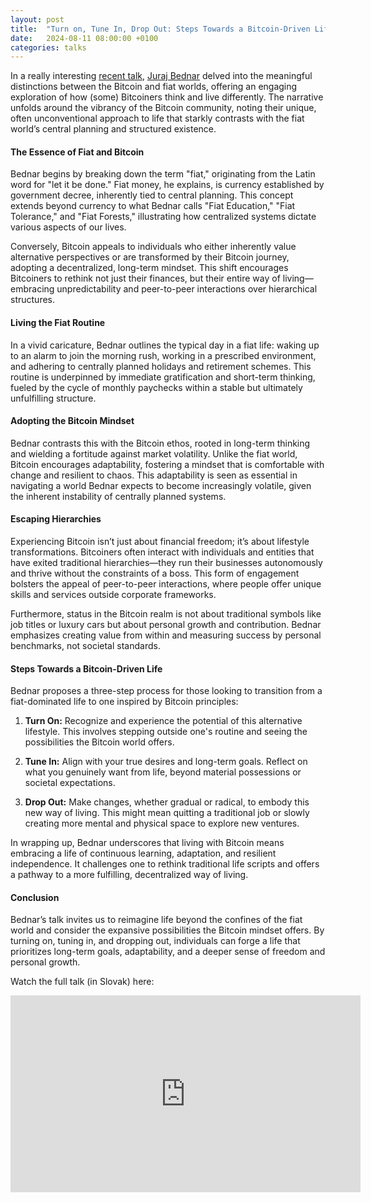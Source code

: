 ```yaml
---
layout: post
title:  "Turn on, Tune In, Drop Out: Steps Towards a Bitcoin-Driven Life"
date:   2024-08-11 08:00:00 +0100
categories: talks 
---
```


In a really interesting [recent talk](https://www.youtube.com/watch?v=4YsEU3goYvk), [Juraj Bednar](https://x.com/jurbed) delved into the meaningful distinctions between the Bitcoin and fiat worlds, offering an engaging exploration of how (some) Bitcoiners think and live differently. The narrative unfolds around the vibrancy of the Bitcoin community, noting their unique, often unconventional approach to life that starkly contrasts with the fiat world’s central planning and structured existence.

#### The Essence of Fiat and Bitcoin

Bednar begins by breaking down the term "fiat," originating from the Latin word for "let it be done." Fiat money, he explains, is currency established by government decree, inherently tied to central planning. This concept extends beyond currency to what Bednar calls "Fiat Education," "Fiat Tolerance," and "Fiat Forests," illustrating how centralized systems dictate various aspects of our lives.

Conversely, Bitcoin appeals to individuals who either inherently value alternative perspectives or are transformed by their Bitcoin journey, adopting a decentralized, long-term mindset. This shift encourages Bitcoiners to rethink not just their finances, but their entire way of living—embracing unpredictability and peer-to-peer interactions over hierarchical structures.

#### Living the Fiat Routine

In a vivid caricature, Bednar outlines the typical day in a fiat life: waking up to an alarm to join the morning rush, working in a prescribed environment, and adhering to centrally planned holidays and retirement schemes. This routine is underpinned by immediate gratification and short-term thinking, fueled by the cycle of monthly paychecks within a stable but ultimately unfulfilling structure.

#### Adopting the Bitcoin Mindset

Bednar contrasts this with the Bitcoin ethos, rooted in long-term thinking and wielding a fortitude against market volatility. Unlike the fiat world, Bitcoin encourages adaptability, fostering a mindset that is comfortable with change and resilient to chaos. This adaptability is seen as essential in navigating a world Bednar expects to become increasingly volatile, given the inherent instability of centrally planned systems.

#### Escaping Hierarchies

Experiencing Bitcoin isn’t just about financial freedom; it’s about lifestyle transformations. Bitcoiners often interact with individuals and entities that have exited traditional hierarchies—they run their businesses autonomously and thrive without the constraints of a boss. This form of engagement bolsters the appeal of peer-to-peer interactions, where people offer unique skills and services outside corporate frameworks.

Furthermore, status in the Bitcoin realm is not about traditional symbols like job titles or luxury cars but about personal growth and contribution. Bednar emphasizes creating value from within and measuring success by personal benchmarks, not societal standards.

#### Steps Towards a Bitcoin-Driven Life

Bednar proposes a three-step process for those looking to transition from a fiat-dominated life to one inspired by Bitcoin principles:

1. **Turn On:** Recognize and experience the potential of this alternative lifestyle. This involves stepping outside one's routine and seeing the possibilities the Bitcoin world offers.

2. **Tune In:** Align with your true desires and long-term goals. Reflect on what you genuinely want from life, beyond material possessions or societal expectations.

3. **Drop Out:** Make changes, whether gradual or radical, to embody this new way of living. This might mean quitting a traditional job or slowly creating more mental and physical space to explore new ventures.

In wrapping up, Bednar underscores that living with Bitcoin means embracing a life of continuous learning, adaptation, and resilient independence. It challenges one to rethink traditional life scripts and offers a pathway to a more fulfilling, decentralized way of living.

#### Conclusion

Bednar’s talk invites us to reimagine life beyond the confines of the fiat world and consider the expansive possibilities the Bitcoin mindset offers. By turning on, tuning in, and dropping out, individuals can forge a life that prioritizes long-term goals, adaptability, and a deeper sense of freedom and personal growth.

Watch the full talk (in Slovak) here:

<iframe width="560" height="315" src="https://www.youtube.com/embed/4YsEU3goYvk?si=PLfFOagtzBXajN1L" title="YouTube video player" frameborder="0" allow="accelerometer; autoplay; clipboard-write; encrypted-media; gyroscope; picture-in-picture; web-share" referrerpolicy="strict-origin-when-cross-origin" allowfullscreen></iframe>
